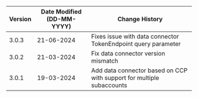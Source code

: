 | **Version** | **Date Modified (DD-MM-YYYY)** | **Change History**                                                  |
|-------------|--------------------------------|---------------------------------------------------------------------|
| 3.0.3       | 21-06-2024                     |Fixes issue with data connector TokenEndpoint query parameter|
| 3.0.2       | 21-03-2024                     |Fix data connector version mismatch									 |
| 3.0.1       | 19-03-2024                     |Add data connector based on CCP with support for multiple subaccounts|


